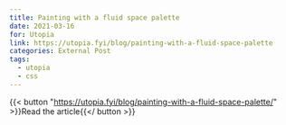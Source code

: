 ```yaml
---
title: Painting with a fluid space palette
date: 2021-03-16
for: Utopia
link: https://utopia.fyi/blog/painting-with-a-fluid-space-palette
categories: External Post
tags:
  - utopia
  - css
---
```


{{< button "https://utopia.fyi/blog/painting-with-a-fluid-space-palette/" >}}Read the article{{</ button >}}